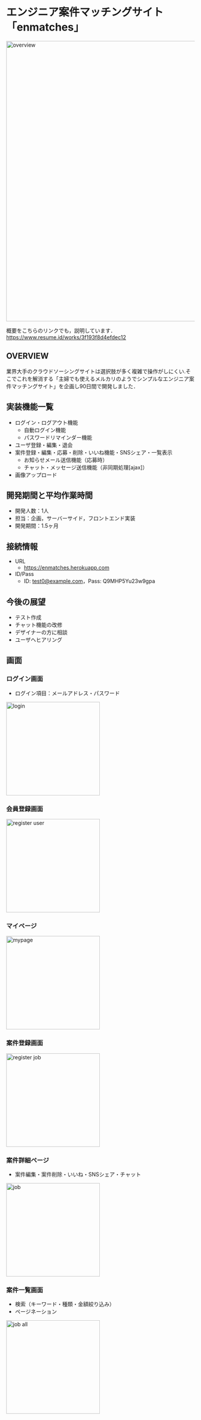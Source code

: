 # エンジニア案件マッチングサイト「enmatches」

<img src="https://i.imgur.com/tDQdAwL.jpg" width="750px" alt="overview">


概要をこちらのリンクでも，説明しています．
https://www.resume.id/works/3f193f8d4efdec12

## OVERVIEW
業界大手のクラウドソーシングサイトは選択肢が多く複雑で操作がしにくい.そこでこれを解消する「主婦でも使えるメルカリのようでシンプルなエンジニア案件マッチングサイト」を企画し90日間で開発しました．

## 実装機能一覧
- ログイン・ログアウト機能
    - 自動ログイン機能
    - パスワードリマインダー機能
- ユーザ登録・編集・退会
- 案件登録・編集・応募・削除・いいね機能・SNSシェア・一覧表示
    - お知らせメール送信機能（応募時）
    - チャット・メッセージ送信機能（非同期処理[ajax]）
- 画像アップロード


## 開発期間と平均作業時間
- 開発人数：1人
- 担当：企画，サーバーサイド，フロントエンド実装
- 開発期間：1.5ヶ月

## 接続情報
- URL
    - https://enmatches.herokuapp.com
- ID/Pass
    - ID: test0@example.com，Pass: Q9MHP5Yu23w9gpa

## 今後の展望
- テスト作成
- チャット機能の改修
- デザイナーの方に相談
- ユーザへヒアリング

## 画面
### ログイン画面
- ログイン項目：メールアドレス・パスワード

<img src="https://i.imgur.com/pzIDtbU.png" width="250px" alt="login">

### 会員登録画面

<img src="https://i.imgur.com/dAtcGv9.png" width="250px" alt="register user">

### マイページ

<img src="https://i.imgur.com/4sJi6M3.jpg" width="250px" alt="mypage">


### 案件登録画面

<img src="https://i.imgur.com/xmd3nPZ.png" width="250px" alt="register job">

### 案件詳細ページ
- 案件編集・案件削除・いいね・SNSシェア・チャット

<img src="https://i.imgur.com/s4piTVg.png" width="250px" alt="job">

### 案件一覧画面
- 検索（キーワード・種類・金額絞り込み）
- ページネーション

<img src="https://i.imgur.com/mSKm2D4.png" width="250px" alt="job all">